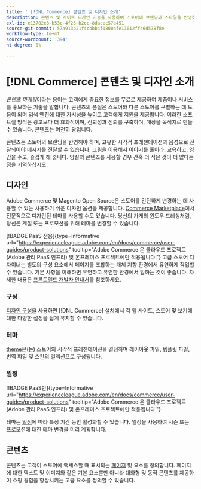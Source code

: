 ```yaml
---
title: ' [!DNL Commerce] 콘텐츠 및 디자인 소개'
description: 콘텐츠 및 사이트 디자인 기능을 사용하여 스토어에 브랜딩과 스타일을 반영하는 방법에 대해 알아봅니다.
exl-id: e13782e3-b53c-4f25-b2cc-8dacec57e451
source-git-commit: 57a913b21f4cbbb4f0800afe13012ff46d578f8e
workflow-type: tm+mt
source-wordcount: '394'
ht-degree: 0%

---
```


# [!DNL Commerce] 콘텐츠 및 디자인 소개

_콘텐츠 마케팅_&#x200B;이라는 용어는 고객에게 중요한 정보를 무료로 제공하여 제품이나 서비스를 홍보하는 기술을 말합니다. 콘텐츠의 품질은 스토어와 다른 스토어를 구별하는 데 도움이 되며 검색 엔진에 대한 가시성을 높이고 고객에게 지원을 제공합니다. 이러한 소프트셀 방식은 광고보다 더 효과적이며, 신뢰성과 신뢰를 구축하며, 매장을 목적지로 만들 수 있습니다. 콘텐츠는 여전히 왕입니다.

콘텐츠는 스토어의 브랜딩을 반영해야 하며, 고유한 시각적 프레젠테이션과 음성으로 전달되어야 메시지를 전달할 수 있습니다. 그림을 이용해서 이야기를 풀어라. 교육하고, 영감을 주고, 즐겁게 해 줍니다. 양질의 콘텐츠를 사용할 경우 간혹 더 적은 것이 더 많다는 점을 기억하십시오.

## 디자인

Adobe Commerce 및 Magento Open Source은 스토어를 간단하게 변경하는 데 사용할 수 있는 사용하기 쉬운 디자인 옵션을 제공합니다. [Commerce Marketplace](../getting-started/commerce-marketplace.md)에서 전문적으로 디자인된 테마를 사용할 수도 있습니다. 당신의 가게의 윈도우 드레싱처럼, 당신은 계절 또는 프로모션을 위해 테마를 변경할 수 있습니다.

[!BADGE PaaS 전용]{type=Informative url="https://experienceleague.adobe.com/en/docs/commerce/user-guides/product-solutions" tooltip="Adobe Commerce 온 클라우드 프로젝트(Adobe 관리 PaaS 인프라) 및 온프레미스 프로젝트에만 적용됩니다."} 고급 스토어 디자이너는 별도의 구성 요소에서 페이지를 조합하는 개체 지향 환경에서 유연하게 작업할 수 있습니다. 기본 사항을 이해하면 유연하고 유연한 환경에서 일하는 것이 좋습니다. 자세한 내용은 [프론트엔드 개발자 안내서][1]를 참조하세요.

### 구성

[디자인 구성](configuration.md)을 사용하면 [!DNL Commerce] 설치에서 각 웹 사이트, 스토어 및 보기에 대한 다양한 설정을 쉽게 유지할 수 있습니다.

### 테마

[theme](themes.md)은(는) 스토어의 시각적 프레젠테이션을 결정하며 레이아웃 파일, 템플릿 파일, 번역 파일 및 스킨의 컬렉션으로 구성됩니다.

### 일정

[!BADGE PaaS만]{type=Informative url="https://experienceleague.adobe.com/en/docs/commerce/user-guides/product-solutions" tooltip="Adobe Commerce 온 클라우드 프로젝트(Adobe 관리 PaaS 인프라) 및 온프레미스 프로젝트에만 적용됩니다."}

테마는 [일정](schedule.md)에 따라 특정 기간 동안 활성화할 수 있습니다. 일정을 사용하여 시즌 또는 프로모션에 대한 테마 변경을 미리 계획합니다.

## 콘텐츠

콘텐츠는 고객이 스토어에 액세스할 때 표시되는 [페이지](pages.md) 및 요소를 정의합니다. 페이지에 대한 텍스트 및 이미지와 같은 기본 요소뿐만 아니라 대화형 및 동적 콘텐츠를 제공하여 쇼핑 경험을 향상시키는 고급 요소를 정의할 수 있습니다.

[1]: https://developer.adobe.com/commerce/frontend-core/guide/
